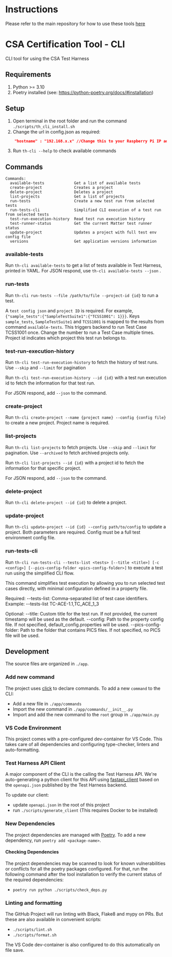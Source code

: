<!--
 *
 * Copyright (c) 2023 Project CHIP Authors
 *
 * Licensed under the Apache License, Version 2.0 (the "License");
 * you may not use this file except in compliance with the License.
 * You may obtain a copy of the License at
 *
 * http://www.apache.org/licenses/LICENSE-2.0
 *
 * Unless required by applicable law or agreed to in writing, software
 * distributed under the License is distributed on an "AS IS" BASIS,
 * WITHOUT WARRANTIES OR CONDITIONS OF ANY KIND, either express or implied.
 * See the License for the specific language governing permissions and
 * limitations under the License.
-->

# Instructions

Please refer to the main repository for how to use these tools [here](https://github.com/project-chip/certification-tool)


# CSA Certification Tool - CLI

CLI tool for using the CSA Test Harness

## Requirements

1. Python >= 3.10
2. Poetry installed (see: https://python-poetry.org/docs/#installation)

## Setup

1. Open terminal in the root folder and run the command `./scripts/th_cli_install.sh`
2. Change the url in config.json as required:

```json
    "hostname" : "192.168.x.x" //Change this to your Raspberry Pi IP address/localhost for local development
```

3. Run `th-cli --help` to check available commands

## Commands

```
Commands:
  available-tests             Get a list of available tests
  create-project              Creates a project
  delete-project              Deletes a project
  list-projects               Get a list of projects
  run-tests                   Create a new test run from selected tests
  run-tests-cli               Simplified CLI execution of a test run from selected tests
  test-run-execution-history  Read test run execution history
  test-runner-status          Get the current Matter test runner status
  update-project              Updates a project with full test env config file
  versions                    Get application versions information
```

### available-tests

Run `th-cli available-tests` to get a list of tests available in Test Harness, printed in YAML. For JSON respond, use `th-cli available-tests --json` .

### run-tests

Run `th-cli run-tests --file /path/to/file --project-id {id}` to run a test.

A `test config json` and `project ID` is required. For example, `{"sample_tests":{"SampleTestSuite1":{"TCSS1001": 1}}}`. Keys `sample_tests`, `SampleTestSuite1` and `TCSS1001` is mapped to the results from command `available-tests`. This triggers backend to run Test Case TCSS1001 once. Change the number to run a Test Case multiple times. Project id indicates which project this test run belongs to.

### test-run-execution-history

Run `th-cli test-run-execution-history` to fetch the history of test runs. Use `--skip` and `--limit` for pagination

Run `th-cli test-run-execution-history --id {id}` with a test run execution id to fetch the information for that test run.

For JSON respond, add `--json` to the command.

### create-project

Run `th-cli create-project --name {project name} --config {config file}` to create a new project. Project name is required.

### list-projects

Run `th-cli list-projects` to fetch projects. Use `--skip` and `--limit` for pagination. Use `--archived` to fetch archived projects only.

Run `th-cli list-projects --id {id}` with a project id to fetch the information for that specific project.

For JSON respond, add `--json` to the command.

### delete-project

Run `th-cli delete-project --id {id}` to delete a project.

### update-project

Run `th-cli update-project --id {id} --config path/to/config` to update a project. Both parameters are required. Config must be a full test environment config file.

### run-tests-cli

Run `th-cli run-tests-cli --tests-list <tests> [--title <title>] [-c <config>] [--pics-config-folder <pics-config-folder>]` to execute a test run using the simplified CLI flow.

This command simplifies test execution by allowing you to run selected test cases directly, with minimal configuration defined in a property file.

Required:
--tests-list: Comma-separated list of test case identifiers.
Example: --tests-list TC-ACE-1.1,TC_ACE_1_3

Optional:
--title: Custom title for the test run. If not provided, the current timestamp will be used as the default.
--config: Path to the property config file. If not specified, default_config.properties will be used.
--pics-config-folder: Path to the folder that contains PICS files. If not specified, no PICS file will be used.

## Development

The source files are organized in `./app`.

### Add new command

The project uses [click](https://click.palletsprojects.com/) to declare commands.
To add a new `command` to the CLI:

-   Add a new file in `./app/commands`
-   Import the new command in `./app/commands/__init__.py`
-   Import and add the new command to the `root` group in `./app/main.py`

### VS Code Environment

This project comes with a pre-configured dev-container for VS Code. This takes care of all dependencies and configuring
type-checker, linters and auto-formatting.

### Test Harness API Client

A major component of the CLI is the calling the Test Harness API. We're auto-generating a python client for this API
using [fastapi_client](https://github.com/dmontagu/fastapi_client) based on the `openapi.json` published by the
Test Harness backend.

To update our client:

-   update `openapi.json` in the root of this project
-   run `./scripts/generate_client` (This requires Docker to be installed)

### New Dependencies

The project dependencies are managed with [Poetry](https://python-poetry.org).
To add a new dependency, run `poetry add <package-name>`.

#### Checking Dependencies

The project dependencies may be scanned to look for known vulnerabilities or conflicts for all the poetry packages
configured. For that, run the following command after the tool installation to verify the current status of the
required dependencies:

-  `poetry run python ./scripts/check_deps.py`

### Linting and formatting

The GitHub Project will run linting with Black, Flake8 and mypy on PRs. But these are also available
in convenient scripts:

-   `./scripts/lint.sh`
-   `./scripts/format.sh`

The VS Code dev-container is also configured to do this automatically on file save.
